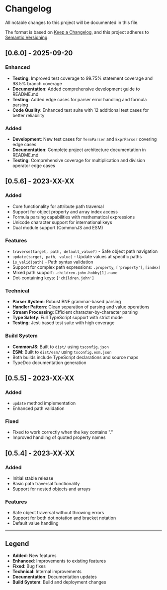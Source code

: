 # Changelog

All notable changes to this project will be documented in this file.

The format is based on [Keep a Changelog](https://keepachangelog.com/en/1.0.0/),
and this project adheres to [Semantic Versioning](https://semver.org/spec/v2.0.0.html).

## [0.6.0] - 2025-09-20

### Enhanced
- **Testing**: Improved test coverage to 99.75% statement coverage and 98.5% branch coverage
- **Documentation**: Added comprehensive development guide to README.md
- **Testing**: Added edge cases for parser error handling and formula parsing
- **Code Quality**: Enhanced test suite with 12 additional test cases for better reliability

### Added
- **Development**: New test cases for `TermParser` and `ExprParser` covering edge cases
- **Documentation**: Complete project architecture documentation in README.md
- **Testing**: Comprehensive coverage for multiplication and division operator edge cases

## [0.5.6] - 2023-XX-XX

### Added
- Core functionality for attribute path traversal
- Support for object property and array index access
- Formula parsing capabilities with mathematical expressions
- Unicode character support for international keys
- Dual module support (CommonJS and ESM)

### Features
- `traverse(target, path, default_value?)` - Safe object path navigation
- `update(target, path, value)` - Update values at specific paths
- `is_valid(path)` - Path syntax validation
- Support for complex path expressions: `.property`, `['property']`, `[index]`
- Mixed path support: `.children.john.hobby[1].name`
- Dot-containing keys: `['children.john']`

### Technical
- **Parser System**: Robust BNF grammar-based parsing
- **Handler Pattern**: Clean separation of parsing and value operations
- **Stream Processing**: Efficient character-by-character parsing
- **Type Safety**: Full TypeScript support with strict mode
- **Testing**: Jest-based test suite with high coverage

### Build System
- **CommonJS**: Built to `dist/` using `tsconfig.json`
- **ESM**: Built to `dist/esm/` using `tsconfig.esm.json`
- Both builds include TypeScript declarations and source maps
- TypeDoc documentation generation

## [0.5.5] - 2023-XX-XX

### Added
- `update` method implementation
- Enhanced path validation

### Fixed
- Fixed to work correctly when the key contains "."
- Improved handling of quoted property names

## [0.5.4] - 2023-XX-XX

### Added
- Initial stable release
- Basic path traversal functionality
- Support for nested objects and arrays

### Features
- Safe object traversal without throwing errors
- Support for both dot notation and bracket notation
- Default value handling

---

## Legend

- **Added**: New features
- **Enhanced**: Improvements to existing features  
- **Fixed**: Bug fixes
- **Technical**: Internal improvements
- **Documentation**: Documentation updates
- **Build System**: Build and deployment changes